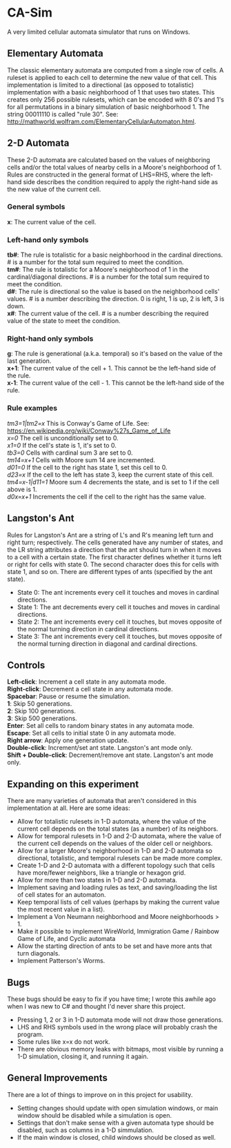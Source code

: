 # CA-Sim
A very limited cellular automata simulator that runs on Windows.

## Elementary Automata
The classic elementary automata are computed from a single row of cells. A ruleset is applied to each cell to determine the new value of that cell. This implementation is limited to a directional (as opposed to totalistic) implementation with a basic neighborhood of 1 that uses two states. This creates only 256 possible rulesets, which can be encoded with 8 0's and 1's for all permutations in a binary simulation of basic neighborhood 1. The string 00011110 is called "rule 30". See: http://mathworld.wolfram.com/ElementaryCellularAutomaton.html.

## 2-D Automata
These 2-D automata are calculated based on the values of neighboring cells and/or the total values of nearby cells in a Moore's neighborhood of 1. Rules are constructed in the general format of LHS=RHS, where the left-hand side describes the condition required to apply the right-hand side as the new value of the current cell.

### General symbols
**x**: The current value of the cell.

### Left-hand only symbols
**tb#**: The rule is totalistic for a basic neighborhood in the cardinal directions. # is a number for the total sum required to meet the condition.  
**tm#**: The rule is totalistic for a Moore's neighborhood of 1 in the cardinal/diagonal directions. # is a number for the total sum required to meet the condition.  
**d#**: The rule is directional so the value is based on the neighborhood cells' values. # is a number describing the direction. 0 is right, 1 is up, 2 is left, 3 is down.  
**x#**: The current value of the cell. # is a number describing the required value of the state to meet the condition.

### Right-hand only symbols
**g**: The rule is generational (a.k.a. temporal) so it's based on the value of the last generation.  
**x+1**: The current value of the cell + 1. This cannot be the left-hand side of the rule.  
**x-1**: The current value of the cell - 1. This cannot be the left-hand side of the rule.  

### Rule examples
*tm3=1|tm2=x* This is Conway's Game of Life. See: https://en.wikipedia.org/wiki/Conway%27s_Game_of_Life  
*x=0* The cell is unconditionally set to 0.  
*x1=0* If the cell's state is 1, it's set to 0.  
*tb3=0* Cells with cardinal sum 3 are set to 0.  
*tm14=x+1* Cells with Moore sum 14 are incremented.  
*d01=0* If the cell to the right has state 1, set this cell to 0.  
*d23=x* If the cell to the left has state 3, keep the current state of this cell.  
*tm4=x-1|d11=1* Moore sum 4 decrements the state, and is set to 1 if the cell above is 1.  
*d0x=x+1* Increments the cell if the cell to the right has the same value.

## Langston's Ant
Rules for Langston's Ant are a string of L's and R's meaning left turn and right turn; respectively. The cells generated have any number of states, and the LR string attributes a direction that the ant should turn in when it moves to a cell with a certain state. The first character defines whether it turns left or right for cells with state 0. The second character does this for cells with state 1, and so on. There are different types of ants (specified by the ant state).
- State 0: The ant increments every cell it touches and moves in cardinal directions.
- State 1: The ant decrements every cell it touches and moves in cardinal directions.
- State 2: The ant increments every cell it touches, but moves opposite of the normal turning direction in cardinal directions.
- State 3: The ant increments every cell it touches, but moves opposite of the normal turning direction in diagonal and cardinal directions.

## Controls
**Left-click**: Increment a cell state in any automata mode.  
**Right-click**: Decrement a cell state in any automata mode.  
**Spacebar**: Pause or resume the simulation.  
**1**: Skip 50 generations.  
**2**: Skip 100 generations.  
**3**: Skip 500 generations.  
**Enter**: Set all cells to random binary states in any automata mode.  
**Escape**: Set all cells to initial state 0 in any automata mode.  
**Right arrow**: Apply one generation update.  
**Double-click**: Increment/set ant state. Langston's ant mode only.  
**Shift + Double-click**: Decrement/remove ant state. Langston's ant mode only.

## Expanding on this experiment
There are many varieties of automata that aren't considered in this implementation at all. Here are some ideas:
- Allow for totalistic rulesets in 1-D automata, where the value of the current cell depends on the total states (as a number) of its neighbors.
- Allow for temporal rulesets in 1-D and 2-D automata, where the value of the current cell depends on the values of the older cell or neighbors.
- Allow for a larger Moore's neighborhood in 1-D and 2-D automata so directional, totalistic, and temporal rulesets can be made more complex.
- Create 1-D and 2-D automata with a different topology such that cells have more/fewer neighbors, like a triangle or hexagon grid.
- Allow for more than two states in 1-D and 2-D automata.
- Implement saving and loading rules as text, and saving/loading the list of cell states for an automaton.
- Keep temporal lists of cell values (perhaps by making the current value the most recent value in a list).
- Implement a Von Neumann neighborhood and Moore neighborhoods > 1.
- Make it possible to implement WireWorld, Immigration Game / Rainbow Game of Life, and Cyclic automata
- Allow the starting direction of ants to be set and have more ants that turn diagonals.
- Implement Patterson's Worms.

## Bugs
These bugs should be easy to fix if you have time; I wrote this awhile ago when I was new to C# and thought I'd never share this project.

- Pressing 1, 2 or 3 in 1-D automata mode will not draw those generations.
- LHS and RHS symbols used in the wrong place will probably crash the program.
- Some rules like x=x do not work.
- There are obvious memory leaks with bitmaps, most visible by running a 1-D simulation, closing it, and running it again.

## General Improvements
There are a lot of things to improve on in this project for usability.

- Setting changes should update with open simulation windows, or main window should be disabled while a simulation is open.
- Settings that don't make sense with a given automata type should be disabled, such as columns in a 1-D simmulation.
- If the main window is closed, child windows should be closed as well.
